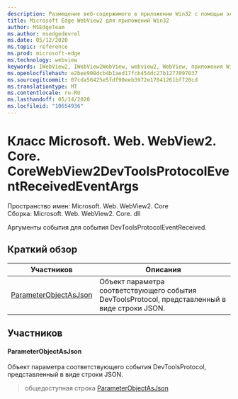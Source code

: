 ```yaml
---
description: Размещение веб-содержимого в приложении Win32 с помощью элемента управления Microsoft Edge WebView2
title: Microsoft Edge WebView2 для приложений Win32
author: MSEdgeTeam
ms.author: msedgedevrel
ms.date: 05/12/2020
ms.topic: reference
ms.prod: microsoft-edge
ms.technology: webview
keywords: IWebView2, IWebView2WebView, webview2, WebView, приложения Win32, Win32, EDGE, ICoreWebView2, ICoreWebView2Controller, элемент управления "веб-браузер", HTML Edge
ms.openlocfilehash: e2bee908dcb4b1aed17fcb454dc27b1277097037
ms.sourcegitcommit: 07cda56425e5fdf90eeb3972e17041261bf720cd
ms.translationtype: MT
ms.contentlocale: ru-RU
ms.lasthandoff: 05/14/2020
ms.locfileid: "10654936"
---
```

# Класс Microsoft. Web. WebView2. Core. CoreWebView2DevToolsProtocolEventReceivedEventArgs 

Пространство имен: Microsoft. Web. WebView2. Core \
Сборка: Microsoft. Web. WebView2. Core. dll

Аргументы события для события DevToolsProtocolEventReceived.

## Краткий обзор

 Участников                        | Описания
--------------------------------|---------------------------------------------
[ParameterObjectAsJson](#parameterobjectasjson) | Объект параметра соответствующего события DevToolsProtocol, представленный в виде строки JSON.

## Участников

#### ParameterObjectAsJson 

Объект параметра соответствующего события DevToolsProtocol, представленный в виде строки JSON.

> общедоступная строка [ParameterObjectAsJson](#parameterobjectasjson)


